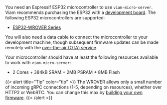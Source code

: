 You need an Espressif ESP32 microcontroller to use `viam-micro-server`.
Viam recommends purchasing the ESP32 with a [development board](https://www.espressif.com/en/products/devkits).
The following ESP32 microcontrollers are supported:

- [ESP32-WROVER Series](https://www.espressif.com/en/products/modules/esp32)

You will also need a data cable to connect the microcontroller to your development machine, though subsequent firmware updates can be made remotely with the [over-the-air (OTA) service](/operate/get-started/other-hardware/micro-module/#over-the-air-updates).

Your microcontroller should have at least the following resources available to work with `viam-micro-server`:

- 2 Cores + 384kB SRAM + 2MB PSRAM + 8MB Flash

{{< alert title="Tip" color="tip" >}}
The WROVER allows only a small number of incoming gRPC connections (1-5, depending on resources), whether over HTTP2 or WebRTC.
You can change this max by [building your own firmware](/operate/get-started/setup-micro/#build-and-flash-custom-firmware).
{{< /alert >}}

